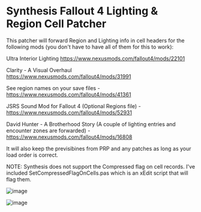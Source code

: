 # Synthesis Fallout 4 Lighting & Region Cell Patcher

This patcher will forward Region and Lighting info in cell headers for the following mods (you don't have to have all of them for this to work):

Ultra Interior Lighting https://www.nexusmods.com/fallout4/mods/22101

Clarity - A Visual Overhaul https://www.nexusmods.com/fallout4/mods/31991

See region names on your save files - https://www.nexusmods.com/fallout4/mods/41361

JSRS Sound Mod for Fallout 4 (Optional Regions file) - https://www.nexusmods.com/fallout4/mods/52931

David Hunter - A Brotherhood Story (A couple of lighting entries and encounter zones are forwarded) - https://www.nexusmods.com/fallout4/mods/16808

It will also keep the previsibines from PRP and any patches as long as your load order is correct. 

NOTE: Synthesis does not support the Compressed flag on cell records. I've included SetCompressedFlagOnCells.pas which is an xEdit script that will flag them. 

![image](https://user-images.githubusercontent.com/109992824/229530429-dde871cc-4baa-41f9-9170-284633a6238e.png)

![image](https://user-images.githubusercontent.com/109992824/229531187-fe1aa6e3-345e-43d1-9739-b955f7f345c8.png)
